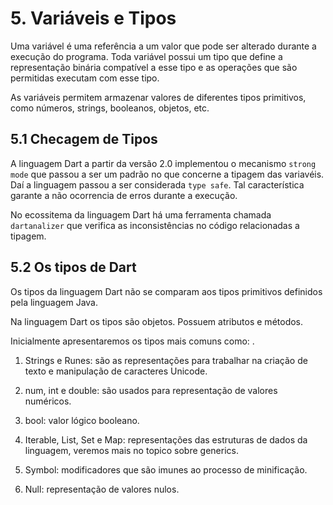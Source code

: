 # 5. Variáveis e Tipos #
>
Uma variável é uma referência a um valor que pode ser alterado durante
a execução do programa. Toda variável possui um tipo que define a representação 
binária compatível a esse tipo e as operações que são permitidas executam com esse tipo.
>
>
As variáveis permitem armazenar valores de diferentes tipos primitivos, como números, strings,
booleanos, objetos, etc. 
>
## 5.1 Checagem de Tipos #####

>
A linguagem Dart a partir da versão 2.0 implementou o mecanismo `strong mode` que 
passou a ser um padrão no que concerne a tipagem das variavéis. Daí a linguagem 
passou a ser considerada `type safe`.  Tal característica garante a não ocorrencia 
de erros durante a execução.   
>
>
No ecossitema da linguagem Dart há uma ferramenta chamada `dartanalizer` que verifica 
as inconsistências no código relacionadas a tipagem.
>

## 5.2 Os tipos de Dart ##
>
Os tipos da linguagem Dart não se comparam aos tipos primitivos definidos pela 
linguagem Java. 
>
>
Na linguagem Dart os tipos são objetos. Possuem atributos e métodos. 
>
>
Inicialmente apresentaremos os tipos mais comuns como:
.
>
1. Strings e Runes: são as representações para trabalhar na criação de texto e 
   manipulação de caracteres Unicode.
>
>
2. num, int e double: são usados para representação de valores numéricos.
>
>
3. bool: valor lógico booleano.
>
>
4. Iterable, List, Set e Map: representações das estruturas de dados da linguagem, 
   veremos mais no topico sobre generics.
>
>
5. Symbol: modificadores que são imunes ao processo de minificação.
>
>
6. Null: representação de valores nulos.
>
